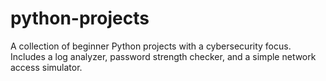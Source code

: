 # python-projects
A collection of beginner Python projects with a cybersecurity focus. Includes a log analyzer, password strength checker, and a simple network access simulator.
